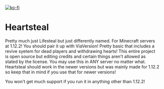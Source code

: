 [![ko-fi](https://ko-fi.com/img/githubbutton_sm.svg)](https://ko-fi.com/A0A61IAEQ5)

# Heartsteal
Pretty much just Lifesteal but just differently named. For Minecraft servers at 1.12.2! You should pair it up with ViaVersion! Pretty basic that includes a revive syetem for dead players and withdrawing hearts!
This entire project is open source but editing credits and certain things aren't allowed as stated by the license. You may use this in ANY server no matter what. 
Heartsteal should work in the newer versions but was mainly made for 1.12.2 so keep that in mind if you use that for newer versions!

You won't get much support if you run it in anything other than 1.12.2!

